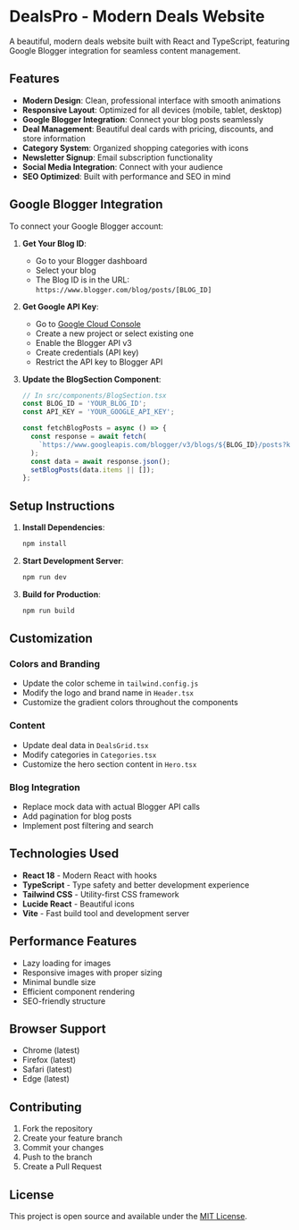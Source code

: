 # DealsPro - Modern Deals Website

A beautiful, modern deals website built with React and TypeScript, featuring Google Blogger integration for seamless content management.

## Features

- **Modern Design**: Clean, professional interface with smooth animations
- **Responsive Layout**: Optimized for all devices (mobile, tablet, desktop)
- **Google Blogger Integration**: Connect your blog posts seamlessly
- **Deal Management**: Beautiful deal cards with pricing, discounts, and store information
- **Category System**: Organized shopping categories with icons
- **Newsletter Signup**: Email subscription functionality
- **Social Media Integration**: Connect with your audience
- **SEO Optimized**: Built with performance and SEO in mind

## Google Blogger Integration

To connect your Google Blogger account:

1. **Get Your Blog ID**:
   - Go to your Blogger dashboard
   - Select your blog
   - The Blog ID is in the URL: `https://www.blogger.com/blog/posts/[BLOG_ID]`

2. **Get Google API Key**:
   - Go to [Google Cloud Console](https://console.cloud.google.com/)
   - Create a new project or select existing one
   - Enable the Blogger API v3
   - Create credentials (API key)
   - Restrict the API key to Blogger API

3. **Update the BlogSection Component**:
   ```typescript
   // In src/components/BlogSection.tsx
   const BLOG_ID = 'YOUR_BLOG_ID';
   const API_KEY = 'YOUR_GOOGLE_API_KEY';
   
   const fetchBlogPosts = async () => {
     const response = await fetch(
       `https://www.googleapis.com/blogger/v3/blogs/${BLOG_ID}/posts?key=${API_KEY}`
     );
     const data = await response.json();
     setBlogPosts(data.items || []);
   };
   ```

## Setup Instructions

1. **Install Dependencies**:
   ```bash
   npm install
   ```

2. **Start Development Server**:
   ```bash
   npm run dev
   ```

3. **Build for Production**:
   ```bash
   npm run build
   ```

## Customization

### Colors and Branding
- Update the color scheme in `tailwind.config.js`
- Modify the logo and brand name in `Header.tsx`
- Customize the gradient colors throughout the components

### Content
- Update deal data in `DealsGrid.tsx`
- Modify categories in `Categories.tsx`
- Customize the hero section content in `Hero.tsx`

### Blog Integration
- Replace mock data with actual Blogger API calls
- Add pagination for blog posts
- Implement post filtering and search

## Technologies Used

- **React 18** - Modern React with hooks
- **TypeScript** - Type safety and better development experience
- **Tailwind CSS** - Utility-first CSS framework
- **Lucide React** - Beautiful icons
- **Vite** - Fast build tool and development server

## Performance Features

- Lazy loading for images
- Responsive images with proper sizing
- Minimal bundle size
- Efficient component rendering
- SEO-friendly structure

## Browser Support

- Chrome (latest)
- Firefox (latest)
- Safari (latest)
- Edge (latest)

## Contributing

1. Fork the repository
2. Create your feature branch
3. Commit your changes
4. Push to the branch
5. Create a Pull Request

## License

This project is open source and available under the [MIT License](LICENSE).